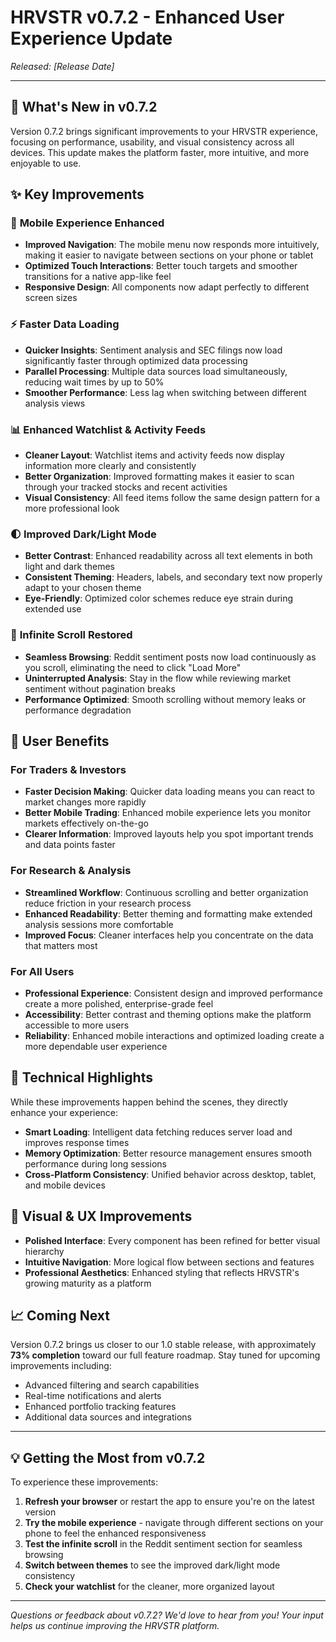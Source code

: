 # HRVSTR v0.7.2 - Enhanced User Experience Update

*Released: [Release Date]*

---

## 🚀 What's New in v0.7.2

Version 0.7.2 brings significant improvements to your HRVSTR experience, focusing on performance, usability, and visual consistency across all devices. This update makes the platform faster, more intuitive, and more enjoyable to use.

## ✨ Key Improvements

### 📱 **Mobile Experience Enhanced**
- **Improved Navigation**: The mobile menu now responds more intuitively, making it easier to navigate between sections on your phone or tablet
- **Optimized Touch Interactions**: Better touch targets and smoother transitions for a native app-like feel
- **Responsive Design**: All components now adapt perfectly to different screen sizes

### ⚡ **Faster Data Loading**
- **Quicker Insights**: Sentiment analysis and SEC filings now load significantly faster through optimized data processing
- **Parallel Processing**: Multiple data sources load simultaneously, reducing wait times by up to 50%
- **Smoother Performance**: Less lag when switching between different analysis views

### 📊 **Enhanced Watchlist & Activity Feeds**
- **Cleaner Layout**: Watchlist items and activity feeds now display information more clearly and consistently
- **Better Organization**: Improved formatting makes it easier to scan through your tracked stocks and recent activities
- **Visual Consistency**: All feed items follow the same design pattern for a more professional look

### 🌓 **Improved Dark/Light Mode**
- **Better Contrast**: Enhanced readability across all text elements in both light and dark themes
- **Consistent Theming**: Headers, labels, and secondary text now properly adapt to your chosen theme
- **Eye-Friendly**: Optimized color schemes reduce eye strain during extended use

### 📱 **Infinite Scroll Restored**
- **Seamless Browsing**: Reddit sentiment posts now load continuously as you scroll, eliminating the need to click "Load More"
- **Uninterrupted Analysis**: Stay in the flow while reviewing market sentiment without pagination breaks
- **Performance Optimized**: Smooth scrolling without memory leaks or performance degradation

## 🎯 User Benefits

### **For Traders & Investors**
- **Faster Decision Making**: Quicker data loading means you can react to market changes more rapidly
- **Better Mobile Trading**: Enhanced mobile experience lets you monitor markets effectively on-the-go
- **Clearer Information**: Improved layouts help you spot important trends and data points faster

### **For Research & Analysis**
- **Streamlined Workflow**: Continuous scrolling and better organization reduce friction in your research process
- **Enhanced Readability**: Better theming and formatting make extended analysis sessions more comfortable
- **Improved Focus**: Cleaner interfaces help you concentrate on the data that matters most

### **For All Users**
- **Professional Experience**: Consistent design and improved performance create a more polished, enterprise-grade feel
- **Accessibility**: Better contrast and theming options make the platform accessible to more users
- **Reliability**: Enhanced mobile interactions and optimized loading create a more dependable user experience

## 🔧 Technical Highlights

While these improvements happen behind the scenes, they directly enhance your experience:

- **Smart Loading**: Intelligent data fetching reduces server load and improves response times
- **Memory Optimization**: Better resource management ensures smooth performance during long sessions
- **Cross-Platform Consistency**: Unified behavior across desktop, tablet, and mobile devices

## 🎨 Visual & UX Improvements

- **Polished Interface**: Every component has been refined for better visual hierarchy
- **Intuitive Navigation**: More logical flow between sections and features
- **Professional Aesthetics**: Enhanced styling that reflects HRVSTR's growing maturity as a platform

## 📈 Coming Next

Version 0.7.2 brings us closer to our 1.0 stable release, with approximately **73% completion** toward our full feature roadmap. Stay tuned for upcoming improvements including:

- Advanced filtering and search capabilities
- Real-time notifications and alerts
- Enhanced portfolio tracking features
- Additional data sources and integrations

---

## 💡 Getting the Most from v0.7.2

To experience these improvements:

1. **Refresh your browser** or restart the app to ensure you're on the latest version
2. **Try the mobile experience** - navigate through different sections on your phone to feel the enhanced responsiveness
3. **Test the infinite scroll** in the Reddit sentiment section for seamless browsing
4. **Switch between themes** to see the improved dark/light mode consistency
5. **Check your watchlist** for the cleaner, more organized layout

---

*Questions or feedback about v0.7.2? We'd love to hear from you! Your input helps us continue improving the HRVSTR platform.*

